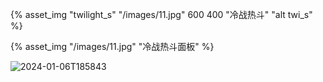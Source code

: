 
{% asset_img "twilight_s" "/images/11.jpg" 600 400 "冷战热斗" "alt twi_s" %}

{% asset_img "/images/11.jpg" "冷战热斗面板" %}

![2024-01-06T185843](/images/issue_89/2024-01-06T185843.png)